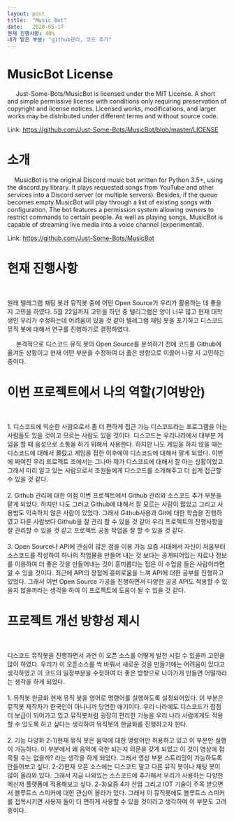 ```yaml
---
layout: post
title:  "Music Bot"
date:   2020-05-17
현재 진행사항: 40%
내가 맡은 부분: "github관리, 코드 추가"
---
```

<!--
<title> Music Bot </title>
-->

<h1>MusicBot License</h1>
<p>
 &nbsp;&nbsp;&nbsp;&nbsp; Just-Some-Bots/MusicBot is licensed under the MIT License.
A short and simple permissive license with conditions only requiring preservation of copyright and license notices. Licensed works, modifications, and larger works may be distributed under different terms and without source code.<div></div>
Link: <a href="https://github.com/Just-Some-Bots/MusicBot/blob/master/LICENSE">https://github.com/Just-Some-Bots/MusicBot/blob/master/LICENSE</a> 


</p>


<h1>소개</h1>
<p> 
&nbsp;&nbsp;&nbsp;&nbsp;MusicBot is the original Discord music bot written for Python 3.5+, using the discord.py library. It plays requested songs from YouTube and other services into a Discord server (or multiple servers). Besides, if the queue becomes empty MusicBot will play through a list of existing songs with configuration. The bot features a permission system allowing owners to restrict commands to certain people. As well as playing songs, MusicBot is capable of streaming live media into a voice channel (experimental). <div></div>
Link: <a href="https://github.com/Just-Some-Bots/MusicBot">https://github.com/Just-Some-Bots/MusicBot</a> 
</p>

<h1>현재 진행사항</h1>
<p>
&nbsp;&nbsp;&nbsp;&nbsp; <div>원래 텔레그램 채팅 봇과 뮤직봇 중에 어떤 Open Source가 우리가 활용하는 데 좋을 지 고민을 하였다. 5월 22일까지 고민을 하던 중 텔리그램은 양이 너무 많고 현재 대학생인 우리가 수정하는데 어려움이 있을 것 같아 텔레그램 채팅 봇을 포기하고 디스코드 뮤직 봇에 대해서 연구를 진행하기로 결정하였다. </div>

&nbsp;&nbsp;&nbsp;&nbsp; 본격적으로 디스코드 뮤직 봇의 Open Source를 분석하기 전에 코드를 Github에 옮겨둔 상황이고 현재 어떤 부분을 수정하여 더 졿은 방향으로 이끌어 나갈 지 고민하는 중이다.
</p>

<h1>이번 프로젝트에서 나의 역할(기여방안)</h1>
<p>
&nbsp;&nbsp;&nbsp;&nbsp;<div>1. 디스코드에 익순한 사람으로서 좀 더 편하게 접근 가능
 디스코드라는 프로그램을 아는 사람들도 있을 것이고 모르는 사람도 있을 것이다. 디스코드는 우리나라에서 대부분 게임을 할 때 음성으로 소통을 하기 위해서 사용한다. 하지만 나도 게임을 하지 않을 때는 디스코드에 대해서 몰랐고 게임을 접한 이후에야 디스코드에 대해서 알게 되었다. 이번에 짜여진 우리 프로젝트 조에서는 그나마 제가 디스코드에 대해서 잘 아는 상황이었고 그래서 미리 알고 있는 사람으로서 조원들에게 디스코드를 소개해주고 더 쉽게 접근할 수 있을 것 같다.</div>
 &nbsp;&nbsp;&nbsp;&nbsp;<div>2. Github 관리에 대한 이점 
 이번 프로젝트에서 Github 관리와 소스코드 추가 부분을 맡게 되었다. 하지만 나도 그러고 Github에 대해서 잘 모르는 사람이 많았고 그리고 사용법도 익숙하지 않은 사람이 있었다. 그래서 Github사용과 Git에 대한 학습을 진행하였고 다른 사람보다 Github을 잘 관리 할 수 있을 것 같아 우리 프로젝트의 진행사항을 잘 관리할 수 있을 것 같고 프로젝트 공동 작업을 잘 할 수 있을 것 같다.</div>
 &nbsp;&nbsp;&nbsp;&nbsp;<div>3. Open Source나 API에 관심이 많은 점을 이용 가능
 요즘 시대에서 자신이 처음부터 소스코드를 작성하여 하나의 작업물을 만들어 내는 것 보다는 공개되어있는 자료나 정보를 이용하여 더 좋은 것을 만들어내는 것이 흥미롭다는 점은 이 수업을 들은 사람이라면 알 수 있을 것이다.
 최근에 API의 장점에 흥미로움을 느껴 API에 대한 공부를 진행하고 있었다. 그래서 이번 Open Source 가공을 진행하면서 다양한 공공 API도 적용할 수 있을지 않을까라는 생각을 하여 이 프로젝트에 도움이 될 수 있을 것 같다.</div>
</p>

<h1>프로젝트 개선 방향성 제시</h1>
<p>&nbsp;&nbsp;&nbsp;&nbsp;<div> 디스코드 뮤직봇을 진행하면서 과연 이 오픈 소스를 어떻게 발전 시킬 수 있을까 고민을 많이 하였다. 우리가 이 오픈소스를 싹 바꿔서 새로운 것을 만들기에는 어려움이 있다고 생각하였고 이 코드의 일정부분을 수정하여 더 좋은 방향으로 나아가게 만들면 어떨까라는 생각을 하게 되었다.</div>
 &nbsp;&nbsp;&nbsp;&nbsp;<div> 1. 뮤직봇 한글화 
 현재 뮤직 봇을 영어로 명령어를 실행하도록 설정되어있다. 이 부분은 뮤직봇 제작자가 한국인이 아니니까 당연한 애기이다. 우리 나라에도 디스코드가 점점 더 보급이 되어가고 있고 뮤직봇처럼 굉장히 편리한 기능을 우리 나라 사람에게도 적용할 수 있도록 하고 싶다는 생각하여 뮤직봇의 한글화를 진행하고자 한다. </div>
 &nbsp;&nbsp;&nbsp;&nbsp;<div> 2. 기능 다양화
 2-1)현재 뮤직 봇은 음악에 대한 명령어만 허용하고 있고 이 부분만 실행이 가능하다. 이 부분에서 왜 음악에 국한 되는지
의문을 갖게 되었고 이 것이 영상에 접목될 수는 없을까? 라는 생각을 하게 되었다. 그래서 영상 부분 스트리밍이 가능하도록 만들어보고 싶다. 
 2-2)현재 오픈 소스에는 디스코드 말고 다른 뮤직 봇이나 채팅 봇이 많이 올라와 있다. 그래서 지금 나와있는 소스코드에 추가해서 우리가 사용하는 다양한 메신저 플랫폼에 적용해보고 싶다.
 2-3)요즘 4차 산업 그리고 IOT 기술이 주목 받으면서 블루트스 스피커에 대한 관심이 올라가 있다. 그래서 이 뮤직봇에도 블루트스 스피커를 접목시키면 사용자 들이 더 편하게 사용할 수 있을 것이라고 생각하여 이 부분도 고려중이다.</div>
 
 
 
</p>

